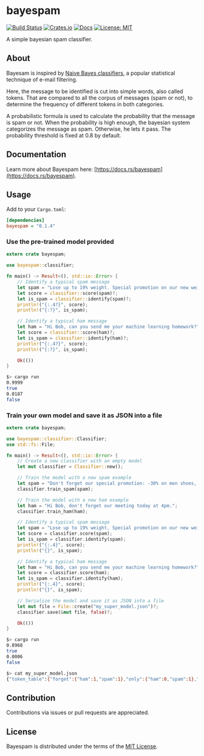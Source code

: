 # bayespam

[![Build Status](https://travis-ci.com/zenoxygen/bayespam.svg?branch=master)](https://travis-ci.com/zenoxygen/bayespam)
[![Crates.io](https://img.shields.io/crates/v/bayespam.svg)](https://crates.io/crates/bayespam)
[![Docs](https://docs.rs/bayespam/badge.svg)](https://docs.rs/bayespam)
[![License: MIT](https://img.shields.io/badge/license-MIT-blue.svg)](LICENSE)

A simple bayesian spam classifier.

## About

Bayesam is inspired by [Naive Bayes classifiers](https://en.wikipedia.org/wiki/Naive_Bayes_spam_filtering), a popular statistical technique of e-mail filtering.

Here, the message to be identified is cut into simple words, also called tokens.
That are compared to all the corpus of messages (spam or not), to determine the frequency of different tokens in both categories.

A probabilistic formula is used to calculate the probability that the message is spam or not.
When the probability is high enough, the bayesian system categorizes the message as spam.
Otherwise, he lets it pass. The probability threshold is fixed at 0.8 by default.

## Documentation

Learn more about Bayespam here: [https://docs.rs/bayespam](https://docs.rs/bayespam).

## Usage

Add to your `Cargo.toml`:

```ini
[dependencies]
bayespam = "0.1.4"
```

### Use the pre-trained model provided

```rust
extern crate bayespam;

use bayespam::classifier;

fn main() -> Result<(), std::io::Error> {
    // Identify a typical spam message
    let spam = "Lose up to 19% weight. Special promotion on our new weightloss.";
    let score = classifier::score(spam)?;
    let is_spam = classifier::identify(spam)?;
    println!("{:.4?}", score);
    println!("{:?}", is_spam);

    // Identify a typical ham message
    let ham = "Hi Bob, can you send me your machine learning homework?";
    let score = classifier::score(ham)?;
    let is_spam = classifier::identify(ham)?;
    println!("{:.4?}", score);
    println!("{:?}", is_spam);

    Ok(())
}
```

```bash
$> cargo run
0.9999
true
0.0187
false
```

### Train your own model and save it as JSON into a file

```rust
extern crate bayespam;

use bayespam::classifier::Classifier;
use std::fs::File;

fn main() -> Result<(), std::io::Error> {
    // Create a new classifier with an empty model
    let mut classifier = Classifier::new();

    // Train the model with a new spam example
    let spam = "Don't forget our special promotion: -30% on men shoes, only today!";
    classifier.train_spam(spam);

    // Train the model with a new ham example
    let ham = "Hi Bob, don't forget our meeting today at 4pm.";
    classifier.train_ham(ham);

    // Identify a typical spam message
    let spam = "Lose up to 19% weight. Special promotion on our new weightloss.";
    let score = classifier.score(spam);
    let is_spam = classifier.identify(spam);
    println!("{:.4}", score);
    println!("{}", is_spam);

    // Identify a typical ham message
    let ham = "Hi Bob, can you send me your machine learning homework?";
    let score = classifier.score(ham);
    let is_spam = classifier.identify(ham);
    println!("{:.4}", score);
    println!("{}", is_spam);

    // Serialize the model and save it as JSON into a file
    let mut file = File::create("my_super_model.json")?;
    classifier.save(&mut file, false)?;

    Ok(())
}
```

```bash
$> cargo run
0.8968
true
0.0006
false
```

```bash
$> cat my_super_model.json
{"token_table":{"forget":{"ham":1,"spam":1},"only":{"ham":0,"spam":1},"meeting":{"ham":1,"spam":0},"our":{"ham":1,"spam":1},"dont":{"ham":1,"spam":1},"bob":{"ham":1,"spam":0},"men":{"ham":0,"spam":1},"today":{"ham":1,"spam":1},"shoes":{"ham":0,"spam":1},"special":{"ham":0,"spam":1},"promotion:":{"ham":0,"spam":1}}}
```

## Contribution

Contributions via issues or pull requests are appreciated.

## License

Bayespam is distributed under the terms of the [MIT License](LICENSE).
